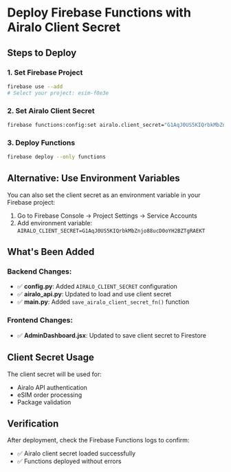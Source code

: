 # Deploy Firebase Functions with Airalo Client Secret

## Steps to Deploy

### 1. Set Firebase Project
```bash
firebase use --add
# Select your project: esim-f0e3e
```

### 2. Set Airalo Client Secret
```bash
firebase functions:config:set airalo.client_secret="G1AqJ0US5KIQrbkMbZnjo88ucD0oYH2BZTgRAEKT"
```

### 3. Deploy Functions
```bash
firebase deploy --only functions
```

## Alternative: Use Environment Variables

You can also set the client secret as an environment variable in your Firebase project:

1. Go to Firebase Console → Project Settings → Service Accounts
2. Add environment variable: `AIRALO_CLIENT_SECRET=G1AqJ0US5KIQrbkMbZnjo88ucD0oYH2BZTgRAEKT`

## What's Been Added

### Backend Changes:
- ✅ **config.py**: Added `AIRALO_CLIENT_SECRET` configuration
- ✅ **airalo_api.py**: Updated to load and use client secret
- ✅ **main.py**: Added `save_airalo_client_secret_fn()` function

### Frontend Changes:
- ✅ **AdminDashboard.jsx**: Updated to save client secret to Firestore

## Client Secret Usage

The client secret will be used for:
- Airalo API authentication
- eSIM order processing
- Package validation

## Verification

After deployment, check the Firebase Functions logs to confirm:
- ✅ Airalo client secret loaded successfully
- ✅ Functions deployed without errors
